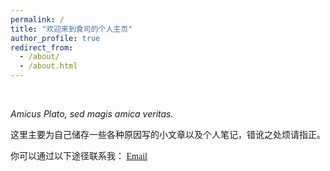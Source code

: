 ```yaml
---
permalink: /
title: "欢迎来到食司的个人主页"
author_profile: true
redirect_from: 
  - /about/
  - /about.html
---
```


<br>

<i>*Amicus Plato, sed magis amica veritas.*</i><br>

<font face="宋体">
这里主要为自己储存一些各种原因写的小文章以及个人笔记，错讹之处烦请指正。<br>
  
你可以通过以下途径联系我：
[Email](salvepatria@163.com)
